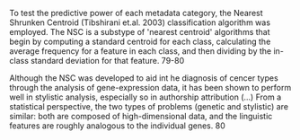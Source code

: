 To test the predictive power of each metadata category, the Nearest Shrunken Centroid (Tibshirani et.al. 2003) classification algorithm was employed. The NSC is a substype of 'nearest centroid' algorithms that begin by computing a standard centroid for each class, calculating the average frequency for a feature in each class, and then dividing by the in-class standard deviation for that feature. 79-80

Although the NSC was developed to aid int he diagnosis of cencer types through the analysis of gene-expression data, it has been shown to perform well in stylistic analysis, especially so in authorship attribution (...) From a statistical perspective, the two types of problems (genetic and stylistic) are similar: both are composed of high-dimensional data, and the linguistic features are roughly analogous to the individual genes. 80
